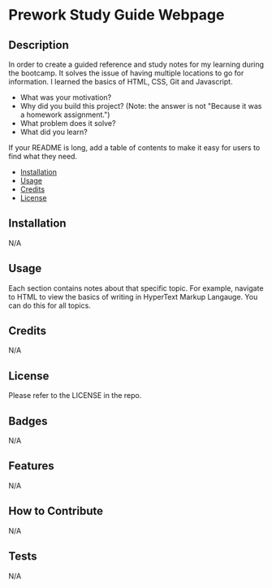 # Prework Study Guide Webpage

## Description

In order to create a guided reference and study notes for my learning during the bootcamp. It solves the issue of having multiple locations to go for information. I learned the basics of HTML, CSS, Git and Javascript.

- What was your motivation?
- Why did you build this project? (Note: the answer is not "Because it was a homework assignment.")
- What problem does it solve?
- What did you learn?


If your README is long, add a table of contents to make it easy for users to find what they need.

- [Installation](#installation)
- [Usage](#usage)
- [Credits](#credits)
- [License](#license)

## Installation

N/A

## Usage

Each section contains notes about that specific topic. For example, navigate to HTML to view the basics of writing in HyperText Markup Langauge. 
You can do this for all topics. 



## Credits

N/A

## License

Please refer to the LICENSE in the repo.


## Badges

N/A

## Features

N/A

## How to Contribute

N/A

## Tests

N/A